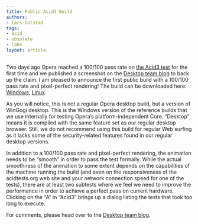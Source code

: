 ```yaml
---
title: Public Acid3 Build
authors:
- lars-bolstad
tags:
- acid
- obsolete
- labs
layout: article
---
```


Two days ago Opera reached a 100/100 pass rate on [the Acid3 test][1] for the first time and we published a screenshot on the [Desktop team blog][2] to back up the claim. I am pleased to announce the first public build with a 100/100 pass rate and pixel-perfect rendering! The build can be downloaded here: [Windows][3], [Linux][4].

[1]: http://acid3.acidtests.org/
[2]: http://my.opera.com/desktopteam/blog/2008/03/26/opera-and-the-acid3-test
[3]: http://snapshot.opera.com/windows/opera_wingogi_acid3.zip
[4]: http://snapshot.opera.com/unix/opera_lingogi_acid3.tar.gz

As you will notice, this is not a regular Opera desktop build, but a version of WinGogi desktop. This is the Windows version of the reference builds that we use internally for testing Opera’s platform-independent Core. “Desktop” means it is compiled with the same feature set as our regular desktop browser. Still, we do not recommend using this build for regular Web surfing as it lacks some of the security-related features found in our regular desktop versions.

In addition to a 100/100 pass rate and pixel-perfect rendering, the animation needs to be “smooth” in order to pass the test formally. While the actual smoothness of the animation to some extent depends on the capabilities of the machine running the build (and even on the responsiveness of the acidtests.org web site and your network connection speed for one of the tests), there are at least two subtests where we feel we need to improve the performance in order to achieve a perfect pass on current hardware. Clicking on the “A” in “Acid3” brings up a dialog listing the tests that took too long to execute.

For comments, please head over to the [Desktop team blog][5].

[5]: http://my.opera.com/desktopteam/blog/2008/03/28/public-acid3-build